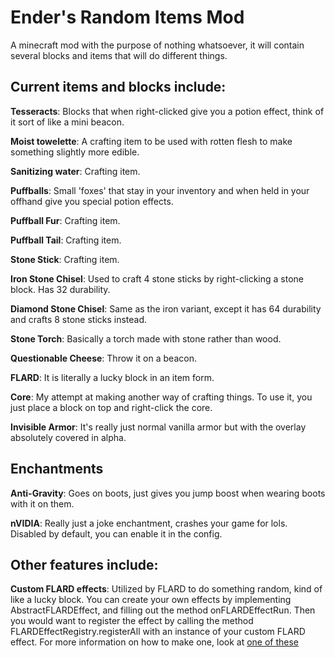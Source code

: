 # Ender's Random Items Mod
A minecraft mod with the purpose of nothing whatsoever, it will contain several blocks and items that will do different things.

## Current items and blocks include:

**Tesseracts**: Blocks that when right-clicked give you a potion effect,
think of it sort of like a mini beacon.

**Moist towelette**: A crafting item to be used with rotten flesh to make something slightly more edible.

**Sanitizing water**: Crafting item.

**Puffballs**: Small 'foxes' that stay in your inventory and when held in your offhand give you special potion effects.

**Puffball Fur**: Crafting item.

**Puffball Tail**: Crafting item.

**Stone Stick**: Crafting item.

**Iron Stone Chisel**: Used to craft 4 stone sticks by right-clicking a stone block. Has 32 durability.

**Diamond Stone Chisel**: Same as the iron variant, except it has 64 durability and crafts 8 stone sticks instead.

**Stone Torch**: Basically a torch made with stone rather than wood.

**Questionable Cheese**: Throw it on a beacon.

**FLARD**: It is literally a lucky block in an item form.

**Core**: My attempt at making another way of crafting things. To use it, you just place a block on top and right-click the core.

**Invisible Armor**: It's really just normal vanilla armor but with the overlay absolutely covered in alpha.

## Enchantments

**Anti-Gravity**: Goes on boots, just gives you jump boost when wearing boots with it on them.

**nVIDIA**: Really just a joke enchantment, crashes your game for lols. Disabled by default, you can enable it in the config.

## Other features include:

**Custom FLARD effects**: Utilized by FLARD to do something random, kind of like a lucky block. You can create your own effects by
implementing AbstractFLARDEffect, and filling out the method onFLARDEffectRun. Then you would want to register the effect by calling the method
FLARDEffectRegistry.registerAll with an instance of your custom FLARD effect. For more information on how to make one, look at [one of these](../master/src/main/java/net/enderturret/randomitems/util/flardeffects)